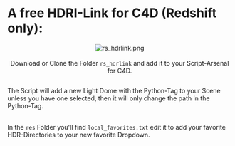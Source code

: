 # A free HDRI-Link for C4D (Redshift only):
<p align = "center">
<img src="https://github.com/lasselauch/c4d-scripts/blob/master/img/rs_hdrlink.png?raw=true" alt="rs_hdrlink.png"/><br>
<br>Download or Clone the Folder <code>rs_hdrlink</code> and add it to your Script-Arsenal for C4D.</p>

![<gif>](./img/RS_HDRLink_Overview_s.gif)</br>

The Script will add a new Light Dome with the Python-Tag to your Scene unless you have one selected, then it will only change the path in the Python-Tag.

![<gif>](./img/RS_HDRLink_LocalFavorites.gif)</br></br>
In the <code>res</code> Folder you'll find <code>local_favorites.txt</code> edit it to add your favorite HDR-Directories to your new favorite Dropdown.
